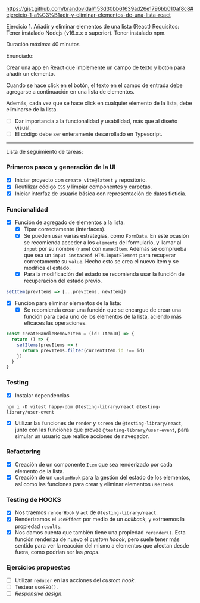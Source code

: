 https://gist.github.com/brandovidal/153d30bb6f639ad26e1796bb010af8c8#ejercicio-1-a%C3%B1adir-y-eliminar-elementos-de-una-lista-react

Ejercicio 1. Añadir y eliminar elementos de una lista (React) Requisitos: Tener instalado Nodejs (v16.x.x o superior). Tener instalado npm.

Duración máxima: 40 minutos

Enunciado:

Crear una app en React que implemente un campo de texto y botón para añadir un elemento.

Cuando se hace click en el botón, el texto en el campo de entrada debe agregarse a continuación en una lista de elementos.

Además, cada vez que se hace click en cualquier elemento de la lista, debe eliminarse de la lista.

- [ ] Dar importancia a la funcionalidad y usabilidad, más que al diseño visual.
- [ ] El código debe ser enteramente desarrollado en Typescript.

---

Lista de seguimiento de tareas:

### Primeros pasos y generación de la UI

- [x] Iniciar proyecto con `create vite@latest` y repositorio.
- [x] Reutilizar código `CSS` y limpiar componentes y carpetas.
- [x] Iniciar interfaz de usuario básica con representación de datos ficticia.

### Funcionalidad

- [x] Función de agregado de elementos a la lista.
  - [x] Tipar correctamente (interfaces).
  - [x] Se pueden usar varias estrategias, como `FormData`. En este ocasión se recomienda acceder a los `elements` del formulario, y llamar al `input` por su nombre (`name`) con `namedItem`. Además se comprueba que sea un `input instaceof HTMLInputElement` para recuperar correctamente su `value`. Hecho esto se crea el nuevo item y se modifica el estado.
  - [x] Para la modificación del estado se recomienda usar la función de recuperación del estado previo.

```ts
setItem(prevItems => [...prevItems, newItem])
```
- [x] Función para eliminar elementos de la lista:
  - [x] Se recomienda crear una función que se encargue de crear una función para cada uno de los elementos de la lista, aciendo más eficaces las operaciones.

```ts
const createHandleRemoveItem = (id: ItemID) => {
  return () => {
    setItems(prevItems => {
      return prevItems.filter(currentItem.id !== id)
    })
  }
}
```

### Testing

- [x] Instalar dependencias
```
npm i -D vitest happy-dom @testing-library/react @testing-library/user-event
```
- [x] Utilizar las funciones de `render` y `screen` de `@testing-library/react`, junto con las funciones que provee `@testing-library/user-event`, para simular un usuario que realice acciones de navegador.

### Refactoring

- [x] Creación de un componente `Item` que sea renderizado por cada elemento de la lista.
- [x] Creación de un `customHook` para la gestión del estado de los elementos, así como las funciones para crear y eliminar elementos `useItems`.

### Testing de HOOKS

- [x] Nos traemos `renderHook` y `act` de `@testing-library/react`.
- [x] Renderizamos el `useEffect` por medio de un *callback*, y extraemos la propiedad `results`.
- [x] Nos damos cuenta que también tiene una propiedad `rerender()`. Esta función renderiza de nuevo el *custom hoook*, pero suele tener más sentido para ver la reacción del mismo a elementos que afectan desde fuera, como podrian ser las *props*.

### Ejercicios propuestos

- [ ] Utilizar `reducer` en las acciones del *custom hook*.
- [ ] Testear `useSEO()`.
- [ ] *Responsive design*.